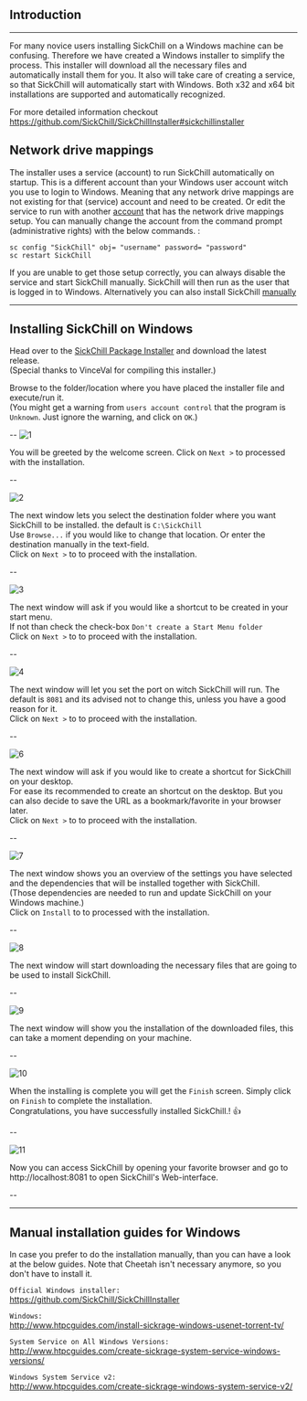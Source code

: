 ## Introduction ##

---

For many novice users installing SickChill on a Windows machine can be confusing.
Therefore we have created a Windows installer to simplify the process. This installer will download all the necessary files and automatically install them for you.
It also will take care of creating a service, so that SickChill will automatically start with Windows.
Both x32 and x64 bit installations are supported and automatically recognized.    

For more detailed information checkout https://github.com/SickChill/SickChillInstaller#sickchillinstaller  

## Network drive mappings ##

The installer uses a service (account) to run SickChill automatically on startup. This is a different account than your Windows user account witch you use to login to Windows. Meaning that any network drive mappings are not existing for that (service) account and need to be created.
Or edit the service to run with another [account](https://technet.microsoft.com/en-us/library/cc755249.aspx) that has the network drive mappings setup.
You can manually change the account from the command prompt (administrative rights) with the below commands. :  
```
sc config "SickChill" obj= "username" password= "password"
sc restart SickChill
```  

If you are unable to get those setup correctly, you can always disable the service and start SickChill manually. SickChill will then run as the user that is logged in to Windows. Alternatively you can also install SickChill [manually](https://github.com/SickChill/SickChill/wiki/SickChill-Windows-Installer#manual-installation-guides-for-windows)  

---

## Installing SickChill on Windows ##

Head over to the [SickChill Package Installer](https://github.com/SickChill/SickChillInstaller/releases) and download the latest release.  
(Special thanks to VinceVal for compiling this installer.)  

Browse to the folder/location where you have placed the installer file and execute/run it.  
(You might get a warning from `users account control` that the program is `Unknown`. Just ignore the warning, and click on `OK`.)  

--
![1](https://cloud.githubusercontent.com/assets/7928052/9738295/15735238-564b-11e5-844e-74551c2e312a.png)  

You will be greeted by the welcome screen.
Click on `Next >` to processed with the installation.  

--

![2](https://cloud.githubusercontent.com/assets/7928052/9738296/1573a828-564b-11e5-9f2e-09a320ad02ee.png)

The next window lets you select the destination folder where you want SickChill to be installed. the default is `C:\SickChill`  
Use `Browse...` if you would like to change that location. Or enter the destination manually in the text-field.  
Click on `Next >` to to proceed with the installation.  

--

![3](https://cloud.githubusercontent.com/assets/7928052/9738298/1576b27a-564b-11e5-94a9-1df9408c0fe7.png)

The next window will ask if you would like a shortcut to be created in your start menu.  
If not than check the check-box `Don't create a Start Menu folder`  
Click on `Next >` to to proceed with the installation.  

--

![4](https://cloud.githubusercontent.com/assets/7928052/9738293/15725f7c-564b-11e5-997b-edf09e8f50bf.png)

The next window will let you set the port on witch SickChill will run. The default is `8081` and its advised not to change this, unless you have a good reason for it.  
Click on `Next >` to to proceed with the installation.  

--

![6](https://cloud.githubusercontent.com/assets/7928052/9738294/1572e820-564b-11e5-83d8-d5066919f89e.png)

The next window will ask if you would like to create a shortcut for SickChill on your desktop.  
For ease its recommended to create an shortcut on the desktop. But you can also decide to save the URL as a bookmark/favorite in your browser later.  
Click on `Next >` to to proceed with the installation.  

--

![7](https://cloud.githubusercontent.com/assets/7928052/9738297/15761806-564b-11e5-83b2-9061f3ddc0db.png)

The next window shows you an overview of the settings you have selected and the dependencies that will be installed together with SickChill.  
(Those dependencies are needed to run and update SickChill on your Windows machine.)  
Click on `Install` to to processed with the installation.  

--

![8](https://cloud.githubusercontent.com/assets/7928052/9738301/158b3088-564b-11e5-881d-029e5a13d73b.png)

The next window will start downloading the necessary files that are going to be used to install SickChill.  

--

![9](https://cloud.githubusercontent.com/assets/7928052/9738302/1590b3e6-564b-11e5-9c26-4eae91708094.png)

The next window will show you the installation of the downloaded files, this can take a moment depending on your machine.  

--

![10](https://cloud.githubusercontent.com/assets/7928052/9738299/158adaca-564b-11e5-8c6c-42e12a756d7b.png)

When the installing is complete you will get the `Finish` screen. Simply click on `Finish` to complete the installation.  
Congratulations, you have successfully installed SickChill.! :+1:

--

![11](https://cloud.githubusercontent.com/assets/7928052/9738300/158b1602-564b-11e5-979c-a1ee277d6a74.png)

Now you can access SickChill by opening your favorite browser and go to http://localhost:8081 to open SickChill's Web-interface.

--

---  

## Manual installation guides for Windows ##

In case you prefer to do the installation manually, than you can have a look at the below guides. Note that Cheetah isn't necessary anymore, so you don't have to install it.  

`Official Windows installer:`  
https://github.com/SickChill/SickChillInstaller

`Windows:`  
http://www.htpcguides.com/install-sickrage-windows-usenet-torrent-tv/

`System Service on All Windows Versions:`  
http://www.htpcguides.com/create-sickrage-system-service-windows-versions/

`Windows System Service v2:`  
http://www.htpcguides.com/create-sickrage-windows-system-service-v2/

